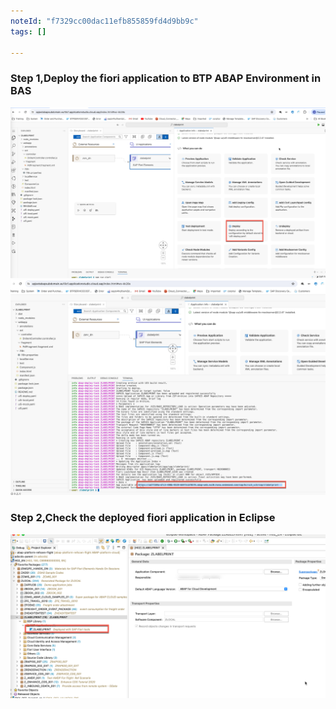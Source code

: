 ```yaml
---
noteId: "f7329cc00dac11efb855859fd4d9bb9c"
tags: []

---
```


### Step 1,Deploy the fiori application to BTP ABAP Environment in BAS
![alt text](image.png)
![alt text](image-1.png)
### Step 2,Check the deployed fiori application in Eclipse
![alt text](image-2.png)


